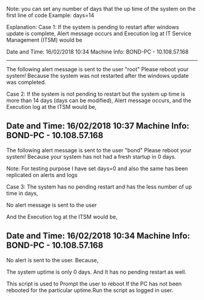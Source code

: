 Note:
you can set any number of days that the up time of the system on the first line of code
Example: days=14

Explanation:
Case 1:
If the system is pending to restart after windows update is complete,
Alert message occurs and Execution log at IT Service Management (ITSM) would be

Date and Time: 16/02/2018 10:34
Machine Info: BOND-PC - 10.108.57.168

--------------------------------------------------------------------------------------------------------

The following alert message is sent to the user "root"
Please reboot your system! Because the system was not restarted after the windows update was completed.
 

Case 2:
If the system is not pending to restart but the system up time is more than 14 days (days can be modified),
Alert message occurs, and the Execution log at the ITSM would be,

Date and Time: 16/02/2018 10:37
Machine Info: BOND-PC - 10.108.57.168
----------------------------------------
The following alert message is sent to the user "bond"
Please reboot your system! Because your system has not had a fresh startup in 0 days.

Note: For testing purpose I have set days=0 and also the same has been replicated on alerts and logs
 

Case 3:
The system has no pending restart and has the less number of up time in days,

No alert message is sent to the user

And the Execution log at the ITSM would be,

Date and Time: 16/02/2018 10:34
Machine Info: BOND-PC - 10.108.57.168
----------------------------------------
No alert is sent to the user. Because, 

The system uptime is only 0 days.
And It has no pending restart as well.

This script is used to Prompt the user to reboot If the PC has not been rebooted for the particular uptime.Run the script as logged in user.